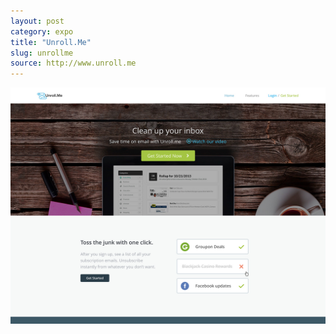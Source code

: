```yaml
---
layout: post
category: expo
title: "Unroll.Me"
slug: unrollme
source: http://www.unroll.me
---
```


<img src="/screenshots/unrollme.jpg">
